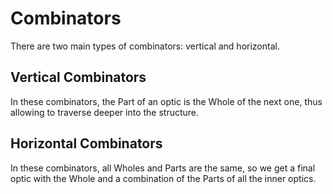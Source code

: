 # Combinators

There are two main types of combinators: vertical and horizontal.

## Vertical Combinators

In these combinators, the Part of an optic is the Whole of the next one, thus allowing to traverse deeper into the structure.

## Horizontal Combinators

In these combinators, all Wholes and Parts are the same, so we get a final optic with the Whole and a combination of the Parts of all the inner optics.
